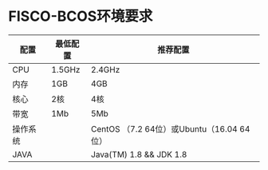# FISCO-BCOS环境要求


| 配置   | 最低配置   | 推荐配置                         |
| ---- | ------ | ------------------------------------ |
| CPU  | 1.5GHz | 2.4GHz                               |
| 内存   | 1GB    | 4GB                                 |
| 核心   | 2核     | 4核                                 |
| 带宽   | 1Mb    | 5Mb                                  |
| 操作系统 |        | CentOS （7.2  64位）或Ubuntu（16.04  64位） |
| JAVA |        | Java(TM) 1.8 && JDK 1.8              |
